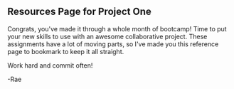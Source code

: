 ## Resources Page for Project One

Congrats, you've made it through a whole month of bootcamp! Time to put your new skills to use with an awesome collaborative project. These assignments have a lot of moving parts, so I've made you this reference page to bookmark to keep it all straight.

Work hard and commit often!

-Rae

